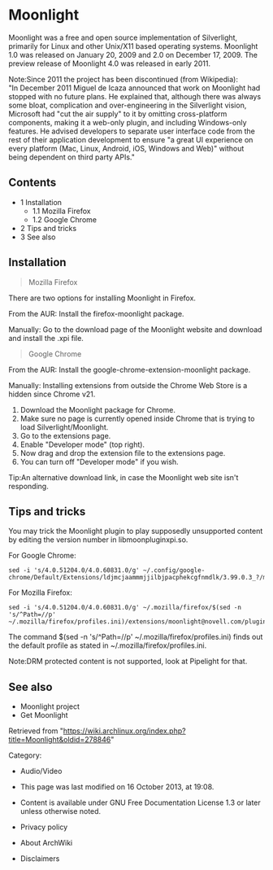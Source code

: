 Moonlight
=========

Moonlight was a free and open source implementation of Silverlight,
primarily for Linux and other Unix/X11 based operating systems.
Moonlight 1.0 was released on January 20, 2009 and 2.0 on December 17,
2009. The preview release of Moonlight 4.0 was released in early 2011.

Note:Since 2011 the project has been discontinued (from Wikipedia):  
 "In December 2011 Miguel de Icaza announced that work on Moonlight had
stopped with no future plans. He explained that, although there was
always some bloat, complication and over-engineering in the Silverlight
vision, Microsoft had "cut the air supply" to it by omitting
cross-platform components, making it a web-only plugin, and including
Windows-only features. He advised developers to separate user interface
code from the rest of their application development to ensure "a great
UI experience on every platform (Mac, Linux, Android, iOS, Windows and
Web)" without being dependent on third party APIs."

Contents
--------

-   1 Installation
    -   1.1 Mozilla Firefox
    -   1.2 Google Chrome
-   2 Tips and tricks
-   3 See also

Installation
------------

> Mozilla Firefox

There are two options for installing Moonlight in Firefox.

From the AUR: Install the firefox-moonlight package.

Manually: Go to the download page of the Moonlight website and download
and install the .xpi file.

> Google Chrome

From the AUR: Install the google-chrome-extension-moonlight package.

Manually: Installing extensions from outside the Chrome Web Store is a
hidden since Chrome v21.

1.  Download the Moonlight package for Chrome.
2.  Make sure no page is currently opened inside Chrome that is trying
    to load Silverlight/Moonlight.
3.  Go to the extensions page.
4.  Enable "Developer mode" (top right).
5.  Now drag and drop the extension file to the extensions page.
6.  You can turn off "Developer mode" if you wish.

Tip:An alternative download link, in case the Moonlight web site isn't
responding.

Tips and tricks
---------------

You may trick the Moonlight plugin to play supposedly unsupported
content by editing the version number in libmoonpluginxpi.so.

For Google Chrome:

    sed -i 's/4.0.51204.0/4.0.60831.0/g' ~/.config/google-chrome/Default/Extensions/ldjmcjaammmjjilbjpacphekcgfnmdlk/3.99.0.3_?/moonlight/libmoonpluginxpi.so

For Mozilla Firefox:

    sed -i 's/4.0.51204.0/4.0.60831.0/g' ~/.mozilla/firefox/$(sed -n 's/^Path=//p' ~/.mozilla/firefox/profiles.ini)/extensions/moonlight@novell.com/plugins/moonlight/libmoonpluginxpi.so

The command $(sed -n 's/^Path=//p' ~/.mozilla/firefox/profiles.ini)
finds out the default profile as stated in
~/.mozilla/firefox/profiles.ini.

Note:DRM protected content is not supported, look at Pipelight for that.

See also
--------

-   Moonlight project
-   Get Moonlight

Retrieved from
"https://wiki.archlinux.org/index.php?title=Moonlight&oldid=278846"

Category:

-   Audio/Video

-   This page was last modified on 16 October 2013, at 19:08.
-   Content is available under GNU Free Documentation License 1.3 or
    later unless otherwise noted.
-   Privacy policy
-   About ArchWiki
-   Disclaimers
